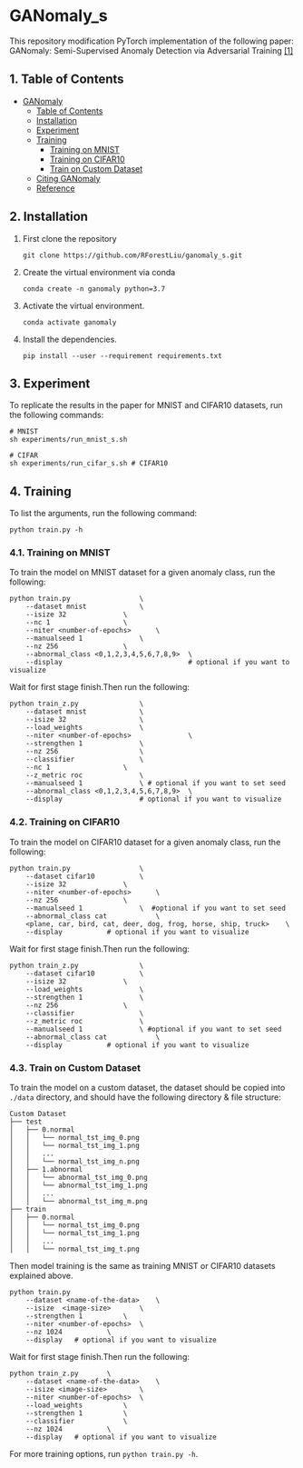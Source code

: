 # GANomaly_s

This repository modification PyTorch implementation of the following paper: GANomaly: Semi-Supervised Anomaly Detection via Adversarial Training [[1]](#reference)

##  1. Table of Contents
- [GANomaly](#ganomaly)
    - [Table of Contents](#table-of-contents)
    - [Installation](#installation)
    - [Experiment](#experiment)
    - [Training](#training)
        - [Training on MNIST](#training-on-mnist)
        - [Training on CIFAR10](#training-on-cifar10)
        - [Train on Custom Dataset](#train-on-custom-dataset)
    - [Citing GANomaly](#citing-ganomaly)
    - [Reference](#reference)
    

## 2. Installation
1. First clone the repository
   ```
   git clone https://github.com/RForestLiu/ganomaly_s.git
   ```
2. Create the virtual environment via conda
    ```
    conda create -n ganomaly python=3.7
    ```
3. Activate the virtual environment.
    ```
    conda activate ganomaly
    ```
3. Install the dependencies.
   ```
   pip install --user --requirement requirements.txt
   ```

## 3. Experiment
To replicate the results in the paper for MNIST and CIFAR10  datasets, run the following commands:

``` shell
# MNIST
sh experiments/run_mnist_s.sh

# CIFAR
sh experiments/run_cifar_s.sh # CIFAR10
```

## 4. Training
To list the arguments, run the following command:
```
python train.py -h
```

### 4.1. Training on MNIST
To train the model on MNIST dataset for a given anomaly class, run the following:

``` 
python train.py 				\
	--dataset mnist				\
	--isize 32				\
	--nc 1					\
	--niter <number-of-epochs>		\
	--manualseed 1				\
	--nz 256				\
	--abnormal_class <0,1,2,3,4,5,6,7,8,9>	\
	--display                               # optional if you want to visualize     
```

Wait for first stage finish.Then run the following:

``` 
python train_z.py 				\
    --dataset mnist				\
    --isize 32 					\
    --load_weights				\
    --niter <number-of-epochs>        	  	\
    --strengthen 1				\
    --nz 256					\
    --classifier				\
    --nc 1					\
    --z_metric roc				\
    --manualseed 1				\ # optional if you want to set seed
    --abnormal_class <0,1,2,3,4,5,6,7,8,9>	\
    --display					# optional if you want to visualize     
```

### 4.2. Training on CIFAR10
To train the model on CIFAR10 dataset for a given anomaly class, run the following:

``` 
python train.py					\
	--dataset cifar10			\
	--isize 32				\
	--niter <number-of-epochs>		\
	--nz 256				\
	--manualseed 1				\  #optional if you want to set seed
	--abnormal_class cat			\
	<plane, car, bird, cat, deer, dog, frog, horse, ship, truck>	\
	--display			# optional if you want to visualize   
```
Wait for first stage finish.Then run the following:

``` 
python train_z.py				\
	--dataset cifar10			\
	--isize 32				\
	--load_weights				\
	--strengthen 1				\
	--nz 256				\
	--classifier				\
	--z_metric roc				\
	--manualseed 1				\ #optional if you want to set seed
	--abnormal_class cat			\
	--display			# optional if you want to visualize
```

### 4.3. Train on Custom Dataset
To train the model on a custom dataset, the dataset should be copied into `./data` directory, and should have the following directory & file structure:

```
Custom Dataset
├── test
│   ├── 0.normal
│   │   └── normal_tst_img_0.png
│   │   └── normal_tst_img_1.png
│   │   ...
│   │   └── normal_tst_img_n.png
│   ├── 1.abnormal
│   │   └── abnormal_tst_img_0.png
│   │   └── abnormal_tst_img_1.png
│   │   ...
│   │   └── abnormal_tst_img_m.png
├── train
│   ├── 0.normal
│   │   └── normal_tst_img_0.png
│   │   └── normal_tst_img_1.png
│   │   ...
│   │   └── normal_tst_img_t.png

```

Then model training is the same as training MNIST or CIFAR10 datasets explained above.

```
python train.py 
	--dataset <name-of-the-data>	\
	--isize  <image-size>		\
	--strengthen 1			\
	--niter <number-of-epochs>	\
	--nz 1024			\
	--display 	# optional if you want to visualize
```

Wait for first stage finish.Then run the following:

```
python train_z.py		\
	--dataset <name-of-the-data>	\
	--isize <image-size> 		\
	--niter <number-of-epochs>	\
	--load_weights 			\
	--strengthen 1 			\
	--classifier			\
	--nz 1024 			\
	--display	# optional if you want to visualize
```

For more training options, run `python train.py -h`.
